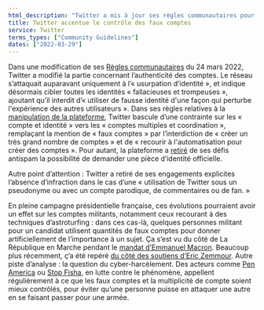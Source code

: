 ```yaml
---
html_description: "Twitter a mis à jour ses règles communautaires pour cibler toutes les identités "fausses et trompeuses", interdisant leur utilisation pour perturber l'expérience des utilisateurs."
title: Twitter accentue le contrôle des faux comptes
service: Twitter
terms_types: ["Community Guidelines"]
dates: ["2022-03-29"]
---
```


Dans une modification de ses [Règles communautaires](https://github.com/OpenTermsArchive/france-elections-versions/commit/9e02e8dc2a10ce9d388677c4ba190804bf31390f?short_path=97a74cf#diff-97a74cf182c32c5fd04a7f7ad157a172456b1e3ead0535083736fb3a8ce84c38) du 24 mars 2022, Twitter a modifié la partie concernant l’authenticité des comptes. Le réseau s’attaquait auparavant uniquement à l’« usurpation d’identité », et indique désormais cibler toutes les identités « fallacieuses et trompeuses », ajoutant qu’il interdit d’« utiliser de fausse identité d'une façon qui perturbe l'expérience des autres utilisateurs ». Dans ses règles relatives à la [manipulation de la plateforme](https://github.com/OpenTermsArchive/france-elections-versions/commit/befac4352f27254954ef51acb9c2fa6ae0270bd5), Twitter bascule d’une contrainte sur les « compte et identité » vers les « comptes multiples et coordination », remplaçant la mention de « faux comptes » par l’interdiction de « créer un très grand nombre de comptes » et de « recourir à l'automatisation pour créer des comptes ». Pour autant, la plateforme a [retiré](https://github.com/OpenTermsArchive/france-elections-versions/commit/056ada5513abfade20cd73458e56e41abe2f80cf#diff-3089779674bfd306d704d6da138bf9e166d07e8145f5bb30e7998f2fcdf9cdcfL161) de ses défis antispam la possibilité de demander une pièce d’identité officielle.

Autre point d’attention : Twitter a retiré de ses engagements explicites l’absence d’infraction dans le cas d’une « utilisation de Twitter sous un pseudonyme ou avec un compte parodique, de commentaires ou de fan. »

En pleine campagne présidentielle française, ces évolutions pourraient avoir un effet sur les comptes militants, notamment ceux recourant à des techniques d’astroturfing : dans ces cas-là, quelques personnes militant pour un candidat utilisent quantités de faux comptes pour donner artificiellement de l’importance à un sujet. Ça s’est vu du côté de La République en Marche pendant le [mandat d’Emmanuel Macron](https://www.lemonde.fr/les-decodeurs/article/2019/07/06/anonymat-represailles-ciblees-et-faux-comptes-voyage-dans-la-macronie-numerique_5486029_4355770.html). Beaucoup plus récemment, ç’a été repéré [du côté des soutiens d’Eric Zemmour](https://www.liberation.fr/politique/lastroturfing-larme-secrete-de-larmee-numerique-de-zemmour-sur-twitter-20220203_E3CKWO2DABA7HIP7ZQIGZXBPWE/?redirected=1). Autre piste d’analyse : la question du cyber-harcèlement. Des acteurs comme [Pen America](https://pen.org/report/no-excuse-for-abuse/) ou [Stop Fisha](https://www.instagram.com/stopfisha/?hl=fr), en lutte contre le phénomène, appellent régulièrement à ce que les faux comptes et la multiplicité de compte soient mieux contrôlés, pour éviter qu’une personne puisse en attaquer une autre en se faisant passer pour une armée.
